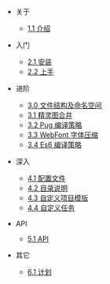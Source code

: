 - 关于
  - [1.1 介绍](zh-cn/about)
  
- 入门
  - [2.1 安装](zh-cn/install)
  - [2.2 上手](zh-cn/start)

- 进阶
  - [3.0 文件结构及命名空间](zh-cn/promise)
  - [3.1 精灵图合并](zh-cn/sprite)
  - [3.2 Pug 编译策略](zh-cn/pug)
  - [3.3 WebFont 字体压缩](zh-cn/fontface)
  - [3.4 Es6 编译策略](zh-cn/es6)
  
- 深入
  - [4.1 配置文件](zh-cn/config)
  - [4.2 目录说明](zh-cn/fwsdir)
  - [4.3 自定义项目模版](zh-cn/template)
  - [4.4 自定义任务](zh-cn/task)
  
- API
  - [5.1 API](zh-cn/api)

- 其它
  - [6.1 计划](zh-cn/plan)